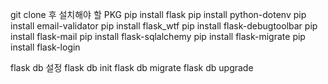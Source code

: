 git clone 후 설치해야 할 PKG
  pip install flask
  pip install python-dotenv
  pip install email-validator
  pip install flask_wtf
  pip install flask-debugtoolbar
  pip install flask-mail
  pip install flask-sqlalchemy
  pip install flask-migrate
  pip install flask-login

flask db 설정
  flask db init
  flask db migrate
  flask db upgrade
